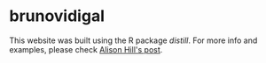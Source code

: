 # brunovidigal
This website was built using the R package _distill_. For more info and examples, please check [Alison Hill's post](https://alison.rbind.io/post/2020-12-22-postcards-distill/).
